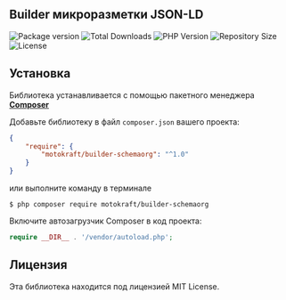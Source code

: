 ## Builder микроразметки JSON-LD

![Package version](https://img.shields.io/github/v/release/motokraft/builder-schemaorg)
![Total Downloads](https://img.shields.io/packagist/dt/motokraft/builder-schemaorg)
![PHP Version](https://img.shields.io/packagist/php-v/motokraft/builder-schemaorg)
![Repository Size](https://img.shields.io/github/repo-size/motokraft/builder-schemaorg)
![License](https://img.shields.io/packagist/l/motokraft/builder-schemaorg)

## Установка

Библиотека устанавливается с помощью пакетного менеджера [**Composer**](https://getcomposer.org/)

Добавьте библиотеку в файл `composer.json` вашего проекта:

```json
{
    "require": {
        "motokraft/builder-schemaorg": "^1.0"
    }
}
```

или выполните команду в терминале

```
$ php composer require motokraft/builder-schemaorg
```

Включите автозагрузчик Composer в код проекта:

```php
require __DIR__ . '/vendor/autoload.php';
```

## Лицензия

Эта библиотека находится под лицензией MIT License.